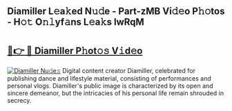 ## Diamiller L𝚎a𝚔ed N𝚞𝚍e - Part-zMB Vi𝚍𝚎o P𝚑𝚘tos - H𝚘𝚝 O𝚗𝚕yf𝚊ns L𝚎a𝚔s lwRqM

# <h2><a href="http://kf5vfz.oniu.top/?m=Diamiller">🔗👉 🔴 Diamiller P𝚑ot𝚘𝚜 V𝚒d𝚎o</a></h2>

[![Diamiller Nu𝚍e𝚜](https://i.imgur.com/0qMVB7G.gif)](http://kf5vfz.oniu.top/?m=Diamiller)
Digital content creator Diamiller, celebrated for publishing dance and lifestyle material, consisting of performances and personal vlogs. Diamiller's public image is characterized by its open and sincere demeanor, but the intricacies of his personal life remain shrouded in secrecy.  
